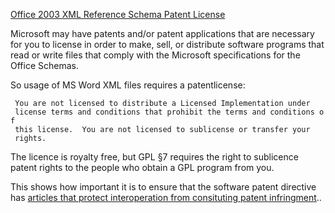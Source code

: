 [Office 2003 XML Reference Schema Patent
License](http://www.microsoft.com/mscorp/ip/format/xmlpatentlicense.asp "wikilink")

Microsoft may have patents and/or patent applications that are necessary
for you to license in order to make, sell, or distribute software
programs that read or write files that comply with the Microsoft
specifications for the Office Schemas.

So usage of MS Word XML files requires a patentlicense:

` You are not licensed to distribute a Licensed Implementation under`\
` license terms and conditions that prohibit the terms and conditions of`\
` this license.  You are not licensed to sublicense or transfer your`\
` rights.`

The licence is royalty free, but GPL §7 requires the right to sublicence
patent rights to the people who obtain a GPL program from you.

This shows how important it is to ensure that the software patent
directive has [ articles that protect interoperation from consituting
patent infringment](EubsaItopEn "wikilink")..
